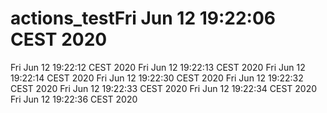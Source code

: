 # actions_testFri Jun 12 19:22:06 CEST 2020
Fri Jun 12 19:22:12 CEST 2020
Fri Jun 12 19:22:13 CEST 2020
Fri Jun 12 19:22:14 CEST 2020
Fri Jun 12 19:22:30 CEST 2020
Fri Jun 12 19:22:32 CEST 2020
Fri Jun 12 19:22:33 CEST 2020
Fri Jun 12 19:22:34 CEST 2020
Fri Jun 12 19:22:36 CEST 2020
